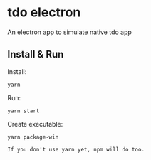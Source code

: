 # tdo electron

An electron app to simulate native tdo app

## Install & Run

Install:
```
yarn
```
Run:
```
yarn start
```
Create executable:
```
yarn package-win

If you don't use yarn yet, npm will do too.
